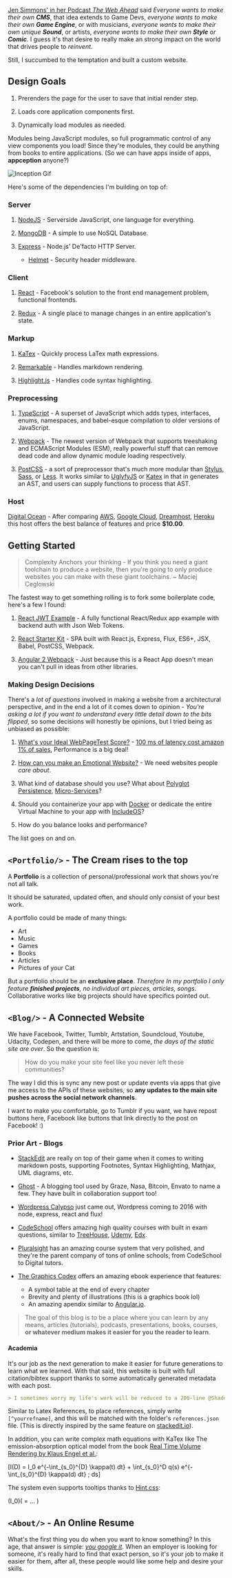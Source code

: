 [Jen Simmons' in her Podcast *The Web Ahead*](http://thewebahead.net/) said *Everyone wants to make their own **CMS***, that idea extends to Game Devs, *everyone wants to make their own **Game Engine***, or with musicians, *everyone wants to make their own unique **Sound***, or artists, *everyone wants to make their own **Style** or **Comic**.* I guess it's that desire to really make an strong impact on the world that drives people to *reinvent*. 

Still, I succumbed to the temptation and built a custom website.

## Design Goals

1. Prerenders the page for the user to save that initial render step.

2. Loads core application components first.

3. Dynamically load modules as needed.

Modules being JavaScript modules, so full programmatic control of any view components you load! Since they're modules, they could be anything from books to entire applications. (So we can have apps inside of apps, **appception** anyone?)

![Inception Gif](assets/appception.gif)

Here's some of the dependencies I'm building on top of:

### Server

1. [NodeJS](https://nodejs.org/) - Serverside JavaScript, one language for everything.

2. [MongoDB](http://mongodb.org/) - A simple to use NoSQL Database.

3. [Express]() - Node.js' De'facto HTTP Server.
    - [Helmet]() - Security header middleware.

### Client

1. [React](https://facebook.github.io/react/) - Facebook's solution to the front end management problem, functional frontends.

2. [Redux](http://redux.js.org) - A single place to manage changes in an entire application's state. 

### Markup

1. [KaTex](https://khan.github.io/KaTeX/) - Quickly process LaTex math expressions.

2. [Remarkable](https://github.com/jonschlinkert/remarkable) - Handles markdown rendering.

3. [Highlight.js](https://highlightjs.org/) - Handles code syntax highlighting.

### Preprocessing

1. [TypeScript](https://typescriptlang.org) - A superset of JavaScript which adds types, interfaces, enums, namespaces, and babel-esque compilation to older versions of JavaScript.

2. [Webpack](https://webpack.github.io/) - The newest version of Webpack that supports treeshaking and ECMAScript Modules (ESM), really powerful stuff that can remove dead code and allow dynamic module loading respectively. 

3. [PostCSS](https://github.com/postcss/postcss) - a sort of preprocessor that's much more modular than [Stylus](http://stylus-lang.com/), [Sass](http://sass-lang.com/), or [Less](http://lesscss.org/). It works similar to [UglyfyJS](http://lisperator.net/uglifyjs/) or [Katex](https://khan.github.io/KaTeX/) in that in generates an AST, and users can supply functions to process that AST.

### Host

[Digital Ocean](https://www.digitalocean.com/) - After comparing [AWS](http://aws.amazon.com), [Google Cloud](https://cloud.google.com/), [Dreamhost](https://www.dreamhost.com/), [Heroku](https://www.heroku.com/) this host offers the best balance of features and price **$10.00**.

## Getting Started

> Complexity Anchors your thinking - If you think you need a giant toolchain to produce a website, then you're going to only produce websites you can make with these giant toolchains. ~ Maciej Ceglowski

The fastest way to get something rolling is to fork some boilerplate code, here's a few I found:

1. [React JWT Example](https://github.com/joshgeller/react-redux-jwt-auth-example) - A fully functional React/Redux app example with backend auth with Json Web Tokens.

2. [React Starter Kit](https://github.com/kriasoft/react-starter-kit) - SPA built with React.js, Express, Flux, ES6+, JSX, Babel, PostCSS, Webpack.

3. [Angular 2 Webpack](https://github.com/AngularClass/angular2-webpack-starter) - Just because this is a React App doesn't mean you can't pull in ideas from other libraries.

### Making Design Decisions

There's a *lot of questions* involved in making a website from a architectural perspective, and in the end a lot of it comes down to opinion - *You're asking a lot if you want to understand every little detail down to the bits flipped*, so some decisions will honestly be opinions, but I tried being as unbiased as possible:

1. [What's your Ideal WebPageTest Score?](https://sites.google.com/a/webpagetest.org/docs/using-webpagetest/quick-start-quide) - [100 ms of latency cost amazon 1% of sales](http://blog.gigaspaces.com/amazon-found-every-100ms-of-latency-cost-them-1-in-sales/), Performance is a big deal!

2. [How can you make an Emotional Website?](blog.teamtreehouse.com/emotional-interface-design-the-gateway-to-passionate-users) - We need websites people *care about*.

3. What kind of database should you use? What about [Polyglot Persistence](http://www.jamesserra.com/archive/2015/07/what-is-polyglot-persistence/), [Micro-Services](http://www.martinfowler.com/microservices/)?

4. Should you containerize your app with [Docker](http://docker.com/) or dedicate the entire Virtual Machine to your app with [IncludeOS](http://www.includeos.org/)? 

5. How do you balance looks and performance?

The list goes on and on. 

## `<Portfolio/>` - The Cream rises to the top

A **Portfolio** is a collection of personal/professional work that shows you're not all talk.

It should be saturated, updated often, and should only consist of your best work.

A portfolio could be made of many things:

 - Art
 - Music
 - Games
 - Books
 - Articles
 - Pictures of your Cat

But a portfolio should be an **exclusive place**. *Therefore In my portfolio I only feature **finished projects**, no individual art pieces, articles, songs*. Collaborative works like big projects should have specifics pointed out.

## `<Blog/>` - A Connected Website

We have Facebook, Twitter, Tumblr, Artstation, Soundcloud, Youtube, Udacity, Codepen, and there will be more to come, *the days of the static site are over*. So the question is:

> How do you make your site feel like you never left these communities?

The way I did this is sync any new post or update events via apps that give me access to the APIs of these websites, so **any updates to the main site pushes across the social network channels**.

I want to make you comfortable, go to Tumblr if you want, we have repost buttons here, Facebook like buttons that link directly to the post on Facebook! :)

### Prior Art - Blogs

 * [StackEdit](https://github.com/benweet/stackedit) are really on top of their game when it comes to writing markdown posts, supporting Footnotes, Syntax Highlighting, Mathjax, UML diagrams, etc.

 * [Ghost](https://github.com/TryGhost/Ghost) - A blogging tool used by Graze, Nasa, Bitcoin, Envato to name a few. They have built in collaboration support too!

 * [Wordpress Calypso](https://github.com/Automattic/wp-calypso) just came out, Wordpress coming to 2016 with node, express, react and flux!

 * [CodeSchool](https://www.codeschool.com/courses/shaping-up-with-angular-js) offers amazing high quality courses with built in exam questions, similar to [TreeHouse](https://teamtreehouse.com/), [Udemy](http://udemy.com/), [Edx](https://www.edx.org/).
 
 * [Pluralsight](https://www.pluralsight.com) has an amazing course system that very polished, and they're the parent company of tons of online schools, from CodeSchool to Digital tutors.
 
 * [The Graphics Codex](http://graphicscodex.com/) offers an amazing ebook experience that features:
 	* A symbol table at the end of every chapter
	* Brevity and plenty of illustrations (this is a graphics book lol)
	* An amazing apendix similar to [Angular.io](https://angular.io/docs/ts/latest/quickstart.html#!#appendices).

> The goal of this blog is to be a place where you can learn by any means, articles (tutorials), podcasts, presentations, books, courses, **or whatever medium makes it easier for you the reader to learn**.

#### Academia

It's our job as the next generation to make it easier for future generations to learn what we learned. With that said, this website is built with full citation/bibtex support thanks to some automatically generated metadata with each post.

```markdown
> I sometimes worry my life's work will be reduced to a 200-line @Shadertoy submission.[^timsweeny]
```

Similar to Latex References, to place references, simply write `[^yourrefname]`, and this will be matched with the folder's `references.json` file. (This is directly inspired by the same feature on [stackedit.io](https://stackedit.io)).

In addition, you can write complex math equations with KaTex like The emission-absorption optical model from the book [Real Time Volume Rendering by Klaus Engel et al.](http://www.real-time-volume-graphics.org/):

\[I(D) = I_0 e^{-\int_{s_0}^{D} \kappa(t) dt} + \int_{s_0}^D q(s) e^{-\int_{s_0}^{D} \kappa(d) dt} \; ds\]

The system even supports tooltips thanks to [Hint.css](https://kushagragour.in/lab/hint/):

<span class="hint--right" aria-label="The Integral from the light source to the camera at distance D">\(I_0\)</span>\( = ... \)

## `<About/>` - An Online Resume

What's the first thing you do when you want to know something? In this age, that answer is simple: [*you google it*](http://lmgtfy.com/?q=lmgtfy). When an employer is looking for someone, it's really hard to find that exact person, so it's your job to make it easier for them, after all, these people would like some help and desire your skills.
